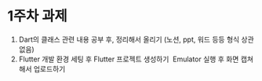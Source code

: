 # 1주차 과제

1. Dart의 클래스 관련 내용 공부 후, 정리해서 올리기
(노션, ppt, 워드 등등 형식 상관 없음)
2. Flutter 개발 환경 세팅 후 Flutter 프로젝트 생성하기 
Emulator 실행 후 화면 캡쳐해서 업로드하기
